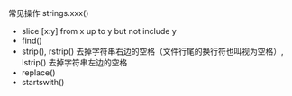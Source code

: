 常见操作 strings.xxx()
- slice [x:y] from x up to y but not include y
- find()
- strip(), rstrip() 去掉字符串右边的空格（文件行尾的换行符也叫视为空格）, lstrip() 去掉字符串左边的空格
- replace()
- startswith()